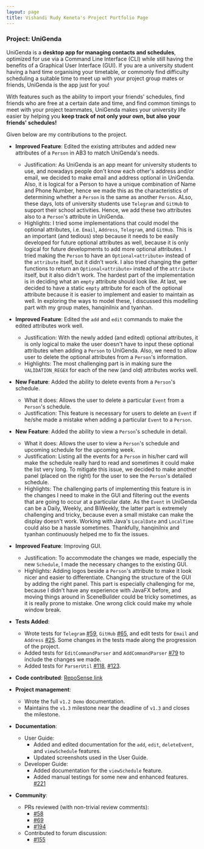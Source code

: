 ```yaml
---
layout: page
title: Vishandi Rudy Keneta's Project Portfolio Page
---
```


### Project: UniGenda

UniGenda is a **desktop app for managing contacts and schedules**, optimized for use via a Command Line Interface (CLI) while still having the benefits of a Graphical User Interface (GUI). If you are a university student having a hard time organising your timetable, or commonly find difficulty scheduling a suitable time to meet up with your project group mates or friends, UniGenda is the app just for you!

With features such as the ability to import your friends' schedules, find friends who are free at a certain date and time, and find common timings to meet with your project teammates, UniGenda makes your university life easier by helping you **keep track of not only your own, but also your friends' schedules!**

Given below are my contributions to the project.

* **Improved Feature**: Edited the existing attributes and added new attributes of a `Person` in AB3 to match UniGenda's needs.
  * Justification: As UniGenda is an app meant for university students to use, and nowadays people don't know each other's address and/or email, we decided to make email and address optional in UniGenda. Also, it is logical for a Person to have a unique combination of Name and Phone Number, hence we made this as the characteristics of determining whether a `Person` is the same as another `Person`. ALso, these days, lots of university students use `Telegram` and `GitHub` to support their school activities. Hence, we add these two attributes also to a `Person`'s attribute in UniGenda.
  * Highlights: I tried some implementations that could model the optional attributes, i.e. `Email`, `Address`, `Telegram`, and `GitHub`. This is an important (and tedious) step because it needs to be easily developed for future optional attributes as well, because it is only logical for future developments to add more optional attributes. I tried making the `Person` to have an `Optional<attribute>` instead of the `attribute` itself, but it didn't work. I also tried changing the getter functions to return an `Optional<attribute>` instead of the `attribute` itself, but it also didn't work. The hardest part of the implementation is in deciding what an `empty` attribute should look like. At last, we decided to have a static `empty` attribute for each of the optional attribute because it is easier to implement and easier to maintain as well. In exploring the ways to model these, I discussed this modelling part with my group mates, hanqinilnix and tyanhan.

* **Improved Feature**: Edited the `add` and `edit` commands to make the edited attributes work well.
  * Justification: With the newly added (and edited) optional attributes, it is only logical to make the user doesn't have to input these optional attributes when adding a `Person` to UniGenda. Also, we need to allow user to delete the optional attributes from a `Person`'s information.
  * Highlights: The most challenging part is in making sure the `VALIDATION_REGEX` for each of the new (and old) attributes works well.

* **New Feature**: Added the ability to delete events from a `Person`'s schedule.
  * What it does: Allows the user to delete a particular `Event` from a `Person`'s schedule.
  * Justification: This feature is necessary for users to delete an `Event` if he/she made a mistake when adding a particular `Event` to a `Person`.

* **New Feature**: Added the ability to view a `Person`'s schedule in detail.
  * What it does: Allows the user to view a `Person`'s schedule and upcoming schedule for the upcoming week.
  * Justification: Listing all the events for a `Person` in his/her card will make the schedule really hard to read and sometimes it could make the list very long. To mitigate this issue, we decided to make another panel (placed on the right) for the user to see the `Person`'s detailed schedule.
  * Highlights: The challenging parts of implementing this feature is in the changes I need to make in the GUI and filtering out the events that are going to occur at a particular date. As the `Event` in UniGenda can be a Daily, Weekly, and BiWeekly, the latter part is extremely challenging and tricky, because even a small mistake can make the display doesn't work. Working with Java's `LocalDate` and `LocalTime` could also be a hassle sometimes. Thankfully, hanqinilnix and tyanhan continuously helped me to fix the issues.

* **Improved Feature**: Improving GUI.
  * Justification: To accommodate the changes we made, especially the new `Schedule`, I made the necessary changes to the existing GUI.
  * Highlights: Adding logos beside a `Person`'s attribute to make it look nicer and easier to differentiate. Changing the structure of the GUI by adding the right panel. This part is especially challenging for me, because I didn't have any experience with JavaFX before, and moving things around in SceneBuilder could be tricky sometimes, as it is really prone to mistake. One wrong click could make my whole window break.

* **Tests Added**:
  * Wrote tests for `Telegram` [#59](https://github.com/AY2122S2-CS2103T-W09-1/tp/pull/59), `GitHub` [#65](https://github.com/AY2122S2-CS2103T-W09-1/tp/pull/65), and edit tests for `Email` and `Address` [#25](https://github.com/AY2122S2-CS2103T-W09-1/tp/pull/25). Some changes in the tests made along the progression of the project.
  * Added tests for `EditCommandParser` and `AddCommandParser` [#79](https://github.com/AY2122S2-CS2103T-W09-1/tp/pull/79) to include the changes we made.
  * Added tests for `ParserUtil` [#118](https://github.com/AY2122S2-CS2103T-W09-1/tp/pull/118), [#123](https://github.com/AY2122S2-CS2103T-W09-1/tp/pull/123).

* **Code contributed**: [RepoSense link](https://nus-cs2103-ay2122s2.github.io/tp-dashboard/?search=vishandi&breakdown=true)

* **Project management**:
  * Wrote the full `v1.2 Demo` documentation.
  * Maintains the `v1.3` milestone near the deadline of `v1.3` and closes the milestone.

* **Documentation**:
  * User Guide:
    * Added and edited documentation for the `add`, `edit`, `deleteEvent`, and `viewSchedule` features.
    * Updated screenshots used in the User Guide.
  * Developer Guide:
    * Added documentation for the `viewSchedule` feature.
    * Added manual testings for some new and enhanced features. [#221](https://github.com/AY2122S2-CS2103T-W09-1/tp/pull/221)

* **Community**:
  * PRs reviewed (with non-trivial review comments):
    * [#58](https://github.com/AY2122S2-CS2103T-W09-1/tp/pull/58)
    * [#69](https://github.com/AY2122S2-CS2103T-W09-1/tp/pull/69)
    * [#194](https://github.com/AY2122S2-CS2103T-W09-1/tp/pull/194)
  * Contributed to forum discussion:
    * [#155](https://github.com/nus-cs2103-AY2122S2/forum/issues/155)
